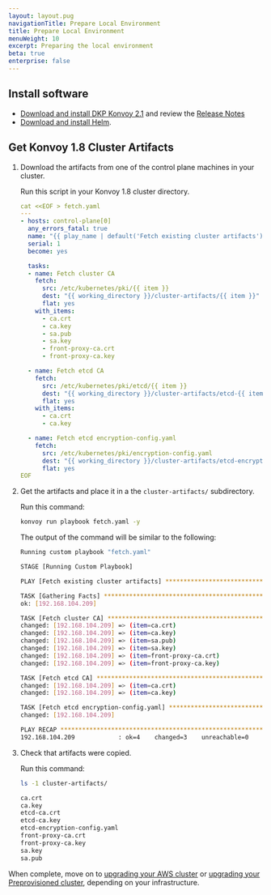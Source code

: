 ```yaml
---
layout: layout.pug
navigationTitle: Prepare Local Environment
title: Prepare Local Environment
menuWeight: 10
excerpt: Preparing the local environment
beta: true
enterprise: false
---
```



## Install software

- [Download and install DKP Konvoy 2.1](../../../download) and review the [Release Notes](../../../release-notes)
- [Download and install Helm](https://helm.sh/docs/intro/install/).

## Get Konvoy 1.8 Cluster Artifacts

1.  Download the artifacts from one of the control plane machines in your cluster.

    Run this script in your Konvoy 1.8 cluster directory.

    ```yaml
    cat <<EOF > fetch.yaml
    ---
    - hosts: control-plane[0]
      any_errors_fatal: true
      name: "{{ play_name | default('Fetch existing cluster artifacts') }}"
      serial: 1
      become: yes

      tasks:
      - name: Fetch cluster CA
        fetch:
          src: /etc/kubernetes/pki/{{ item }}
          dest: "{{ working_directory }}/cluster-artifacts/{{ item }}"
          flat: yes
        with_items:
          - ca.crt
          - ca.key
          - sa.pub
          - sa.key
          - front-proxy-ca.crt
          - front-proxy-ca.key

      - name: Fetch etcd CA
        fetch:
          src: /etc/kubernetes/pki/etcd/{{ item }}
          dest: "{{ working_directory }}/cluster-artifacts/etcd-{{ item }}"
          flat: yes
        with_items:
          - ca.crt
          - ca.key

      - name: Fetch etcd encryption-config.yaml
        fetch:
          src: /etc/kubernetes/pki/encryption-config.yaml
          dest: "{{ working_directory }}/cluster-artifacts/etcd-encryption-config.yaml"
          flat: yes
    EOF
    ```

2.  Get the artifacts and place it in a the `cluster-artifacts/` subdirectory.

    Run this command:

    ```bash
    konvoy run playbook fetch.yaml -y
    ```

    The output of the command will be similar to the following:

    ```sh
    Running custom playbook "fetch.yaml"

    STAGE [Running Custom Playbook]

    PLAY [Fetch existing cluster artifacts] **************************************************************************************************************************************************************************************

    TASK [Gathering Facts] *******************************************************************************************************************************************************************************************************
    ok: [192.168.104.209]

    TASK [Fetch cluster CA] ******************************************************************************************************************************************************************************************************
    changed: [192.168.104.209] => (item=ca.crt)
    changed: [192.168.104.209] => (item=ca.key)
    changed: [192.168.104.209] => (item=sa.pub)
    changed: [192.168.104.209] => (item=sa.key)
    changed: [192.168.104.209] => (item=front-proxy-ca.crt)
    changed: [192.168.104.209] => (item=front-proxy-ca.key)

    TASK [Fetch etcd CA] *********************************************************************************************************************************************************************************************************
    changed: [192.168.104.209] => (item=ca.crt)
    changed: [192.168.104.209] => (item=ca.key)

    TASK [Fetch etcd encryption-config.yaml] *************************************************************************************************************************************************************************************
    changed: [192.168.104.209]

    PLAY RECAP *******************************************************************************************************************************************************************************************************************
    192.168.104.209            : ok=4    changed=3    unreachable=0    failed=0    skipped=0    rescued=0    ignored=0
    ```

3.  Check that artifacts were copied.

    Run this command:

    ```bash
    ls -1 cluster-artifacts/
    ```

    ```sh
    ca.crt
    ca.key
    etcd-ca.crt
    etcd-ca.key
    etcd-encryption-config.yaml
    front-proxy-ca.crt
    front-proxy-ca.key
    sa.key
    sa.pub
    ```

When complete, move on to [upgrading your AWS cluster](../aws) or [upgrading your Preprovisioned cluster](../preprovisioned), depending on your infrastructure.
